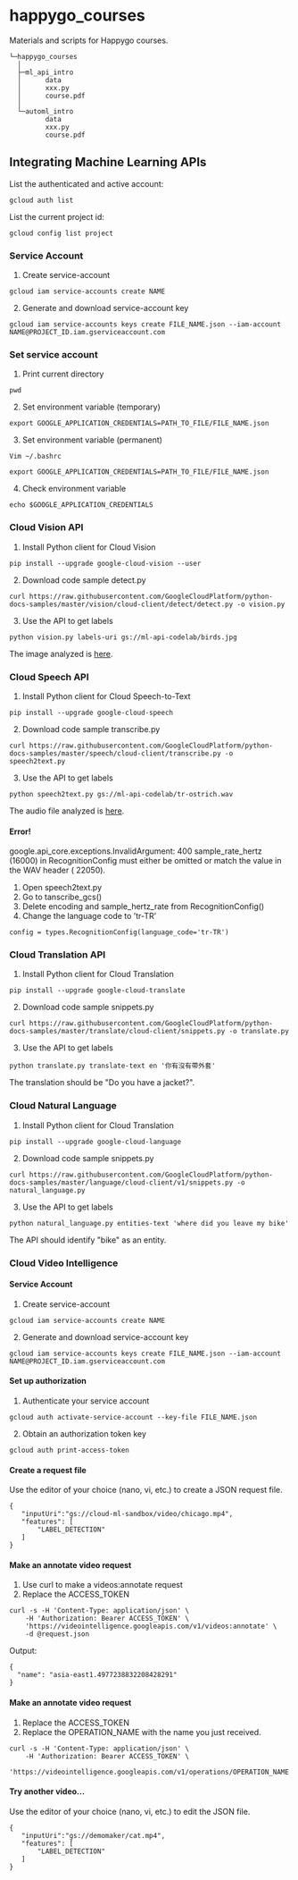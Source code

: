 # happygo_courses
Materials and scripts for Happygo courses.

  ```
  └─happygo_courses
    │
    ├─ml_api_intro
    │      data
    │      xxx.py
    │      course.pdf
    │
    └─automl_intro
           data
           xxx.py
           course.pdf

  ```

## Integrating Machine Learning APIs

List the authenticated and active account:
```
gcloud auth list
```
List the current project id:
```
gcloud config list project
```

### Service Account

1. Create service-account
```
gcloud iam service-accounts create NAME
```
2. Generate and download service-account key
```
gcloud iam service-accounts keys create FILE_NAME.json --iam-account NAME@PROJECT_ID.iam.gserviceaccount.com
```


### Set service account
1. Print current directory
```
pwd
```
2. Set environment variable (temporary)
```
export GOOGLE_APPLICATION_CREDENTIALS=PATH_TO_FILE/FILE_NAME.json
```
3. Set environment variable (permanent)
```
Vim ~/.bashrc
```
```
export GOOGLE_APPLICATION_CREDENTIALS=PATH_TO_FILE/FILE_NAME.json
```
4. Check environment variable
```
echo $GOOGLE_APPLICATION_CREDENTIALS
```


### Cloud Vision API
1. Install Python client for Cloud Vision
```
pip install --upgrade google-cloud-vision --user
```
2. Download code sample detect.py 
```
curl https://raw.githubusercontent.com/GoogleCloudPlatform/python-docs-samples/master/vision/cloud-client/detect/detect.py -o vision.py
```
3. Use the API to get labels
```
python vision.py labels-uri gs://ml-api-codelab/birds.jpg
```

The image analyzed is [here](https://storage.googleapis.com/ml-api-codelab/birds.jpg). 


### Cloud Speech API
1. Install Python client for Cloud Speech-to-Text
```
pip install --upgrade google-cloud-speech
```
2. Download code sample transcribe.py
```
curl https://raw.githubusercontent.com/GoogleCloudPlatform/python-docs-samples/master/speech/cloud-client/transcribe.py -o speech2text.py
```
3. Use the API to get labels
```
python speech2text.py gs://ml-api-codelab/tr-ostrich.wav
```

The audio file analyzed is [here](https://storage.googleapis.com/ml-api-codelab/tr-ostrich.wav). 


#### Error!

google.api_core.exceptions.InvalidArgument: 400 sample_rate_hertz (16000) in RecognitionConfig must either be omitted or match the value in the WAV header ( 22050).

1. Open speech2text.py 
2. Go to tanscribe_gcs()
3. Delete encoding and sample_hertz_rate from RecognitionConfig()
4. Change the language code to ’tr-TR’
```
config = types.RecognitionConfig(language_code='tr-TR')
```


### Cloud Translation API
1. Install Python client for Cloud Translation
```
pip install --upgrade google-cloud-translate
```
2. Download code sample snippets.py 
```
curl https://raw.githubusercontent.com/GoogleCloudPlatform/python-docs-samples/master/translate/cloud-client/snippets.py -o translate.py
```
3. Use the API to get labels
```
python translate.py translate-text en '你有沒有帶外套'
```

The translation should be "Do you have a jacket?".


### Cloud Natural Language
1. Install Python client for Cloud Translation
```
pip install --upgrade google-cloud-language
```
2. Download code sample snippets.py 
```
curl https://raw.githubusercontent.com/GoogleCloudPlatform/python-docs-samples/master/language/cloud-client/v1/snippets.py -o natural_language.py
```
3. Use the API to get labels
```
python natural_language.py entities-text 'where did you leave my bike'
```

The API should identify "bike" as an entity.


### Cloud Video Intelligence 

#### Service Account

1. Create service-account
```
gcloud iam service-accounts create NAME
```
2. Generate and download service-account key
```
gcloud iam service-accounts keys create FILE_NAME.json --iam-account NAME@PROJECT_ID.iam.gserviceaccount.com
```

#### Set up authorization

1. Authenticate your service account
```
gcloud auth activate-service-account --key-file FILE_NAME.json
```
2. Obtain an authorization token key
```
gcloud auth print-access-token
```

#### Create a request file

Use the editor of your choice (nano, vi, etc.) to create a JSON request file.
```
{
   "inputUri":"gs://cloud-ml-sandbox/video/chicago.mp4",
   "features": [
       "LABEL_DETECTION"
   ]
}
```
#### Make an annotate video request

1. Use curl to make a videos:annotate request
2. Replace the ACCESS_TOKEN
```
curl -s -H 'Content-Type: application/json' \
    -H 'Authorization: Bearer ACCESS_TOKEN' \
    'https://videointelligence.googleapis.com/v1/videos:annotate' \
    -d @request.json
```

Output:
```
{  
  "name": "asia-east1.4977238832208428291"
}
```
#### Make an annotate video request

1. Replace the ACCESS_TOKEN
2. Replace the OPERATION_NAME with the name you just received.
```
curl -s -H 'Content-Type: application/json' \
    -H 'Authorization: Bearer ACCESS_TOKEN' \
    'https://videointelligence.googleapis.com/v1/operations/OPERATION_NAME'
```

#### Try another video...

Use the editor of your choice (nano, vi, etc.) to edit the JSON file.
```
{
   "inputUri":"gs://demomaker/cat.mp4",
   "features": [
       "LABEL_DETECTION"
   ]
}
```










